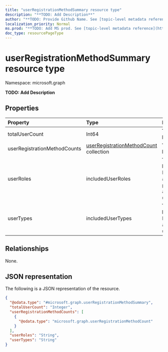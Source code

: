 ```yaml
---
title: "userRegistrationMethodSummary resource type"
description: "**TODO: Add Description**"
author: "**TODO: Provide Github Name. See [topic-level metadata reference](https://msgo.azurewebsites.net/add/document/guidelines/metadata.html#topic-level-metadata)**"
localization_priority: Normal
ms.prod: "**TODO: Add MS prod. See [topic-level metadata reference](https://msgo.azurewebsites.net/add/document/guidelines/metadata.html#topic-level-metadata)**"
doc_type: resourcePageType
---
```


# userRegistrationMethodSummary resource type

Namespace: microsoft.graph



**TODO: Add Description**

## Properties
|Property|Type|Description|
|:---|:---|:---|
|totalUserCount|Int64|**TODO: Add Description**|
|userRegistrationMethodCounts|[userRegistrationMethodCount](../resources/userregistrationmethodcount.md) collection|**TODO: Add Description**|
|userRoles|includedUserRoles|**TODO: Add Description**. Possible values are: `all`, `privilegedAdmin`, `admin`, `user`, `unknownFutureValue`.|
|userTypes|includedUserTypes|**TODO: Add Description**. Possible values are: `all`, `member`, `guest`, `unknownFutureValue`.|

## Relationships
None.

## JSON representation
The following is a JSON representation of the resource.
<!-- {
  "blockType": "resource",
  "@odata.type": "microsoft.graph.userRegistrationMethodSummary"
}
-->
``` json
{
  "@odata.type": "#microsoft.graph.userRegistrationMethodSummary",
  "totalUserCount": "Integer",
  "userRegistrationMethodCounts": [
    {
      "@odata.type": "microsoft.graph.userRegistrationMethodCount"
    }
  ],
  "userRoles": "String",
  "userTypes": "String"
}
```

